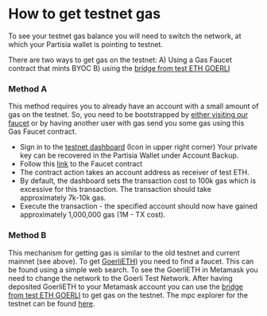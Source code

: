 # How to get testnet gas

To see your testnet gas balance you will need to switch the network, at which your Partisia wallet is pointing to testnet.

There are two ways to get gas on the testnet:
A) Using a Gas Faucet contract that mints BYOC
B) using the [bridge from test ETH GOERLI](https://testnet-bridge.mpcexplorer.com/)

### Method A

This method requires you to already have an account with a small amount of gas on the testnet. So, you need to be bootstrapped by [either visiting our faucet](https://testnet.mpcfaucet.com/) or by having another user with gas send you some gas using this Gas Faucet contract.

- Sign in to the [testnet dashboard](https://testnet.partisiablockchain.com/) (Icon in upper right corner) Your private key can be recovered in the Partisia Wallet under Account Backup.
- Follow this [link](https://testnet.partisiablockchain.com/info/contract/02d7c791bd9dd31a4a1a9fdaa99df7cc8414fd333e) to the Faucet contract
- The contract action takes an account address as receiver of test ETH.
- By default, the dashboard sets the transaction cost to 100k gas which is excessive for this transaction. The transaction should take approximately 7k-10k gas.
- Execute the transaction - the specified account should now have gained approximately 1,000,000 gas (1M - TX cost).

### Method B

This mechanism for getting gas is similar to the old testnet and current mainnet (see above). To get [GoerliETH](https://goerli.etherscan.io/address/0x4818370f9d55fb34de93e200076533696c4531f3)) you need to find a faucet. This can be found using a simple web search. To see the GoerliETH in Metamask you need to change the network to the Goerli Test Network. After having deposited GoerliETH to your Metamask account you can use the [bridge from test ETH GOERLI](https://testnet-bridge.mpcexplorer.com/) to get gas on the testnet. The mpc explorer for the testnet can be found [here](https://testnet.mpcexplorer.com/).